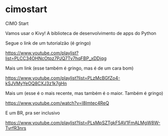 # cimostart
 CIMO Start

 Vamos usar o Kivy! A biblioteca de desenvolvimento de apps do Python

 Segue o link de um tutorialzão (é gringo)

 https://www.youtube.com/playlist?list=PLCC34OHNcOtpz7PJQ7Tv7hqFBP_xDDjqg

 Mais um link (esse também é gringo, mas é de um cara bom)

 https://www.youtube.com/playlist?list=PLzMcBGfZo4-kSJVMyYeOQ8CXJ3z1k7gHn

 Mais um (esse é o mais recente, mas também é o maior. Também é gringo)

 https://www.youtube.com/watch?v=l8Imtec4ReQ

 E um BR, pra ser inclusivo

 https://www.youtube.com/playlist?list=PLsMpSZTgkF5AV1FmALMgW8W-TvrfR3nrs


